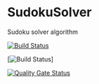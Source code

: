 # SudokuSolver
Sudoku solver algorithm

[![Build Status](https://travis-ci.com/coecomber/SudokuSolver.svg)](https://travis-ci.com/coecomber/SudokuSolver)

[![Build Status](https://img.shields.io/docker/cloud/build/coecomber/sudoku_solver)]

[![Quality Gate Status](https://sonarcloud.io/api/project_badges/measure?project=coecomber_SudokuSolver&metric=alert_status)](https://sonarcloud.io/dashboard?id=coecomber_SudokuSolver)
